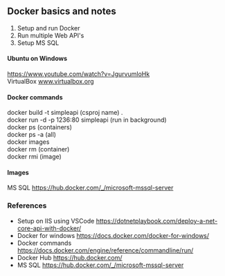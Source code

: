 ## Docker basics and notes

1. Setup and run Docker
2. Run multiple Web API's
3. Setup MS SQL

#### Ubuntu on Windows 
https://www.youtube.com/watch?v=JgurvumloHk  
VirtualBox www.virtualbox.org  

#### Docker commands
docker build -t simpleapi (csproj name) .  
docker run -d -p 1236:80 simpleapi (run in background)  
docker ps (containers)  
docker ps -a (all)  
docker images  
docker rm (container)  
docker rmi (image)  

#### Images
MS SQL https://hub.docker.com/_/microsoft-mssql-server

### References
- Setup on IIS using VSCode https://dotnetplaybook.com/deploy-a-net-core-api-with-docker/
- Docker for windows https://docs.docker.com/docker-for-windows/
- Docker commands https://docs.docker.com/engine/reference/commandline/run/
- Docker Hub https://hub.docker.com/ 
- MS SQL https://hub.docker.com/_/microsoft-mssql-server
